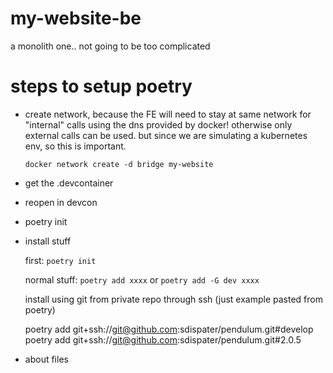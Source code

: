# my-website-be
a monolith one.. not going to be too complicated


# steps to setup poetry

* create network, because the FE will need to stay at same network for "internal" calls using the dns provided by docker! otherwise only external calls can be used. but since we are simulating a kubernetes env, so this is important.

    ```
    docker network create -d bridge my-website 
    ```

* get the .devcontainer
* reopen in devcon
* poetry init
* install stuff

    first:
    `poetry init`

    normal stuff:
    `poetry add xxxx` or `poetry add -G dev xxxx`

    install using git from private repo through ssh (just example pasted from poetry)

    poetry add git+ssh://git@github.com:sdispater/pendulum.git#develop
    poetry add git+ssh://git@github.com:sdispater/pendulum.git#2.0.5

* about files
